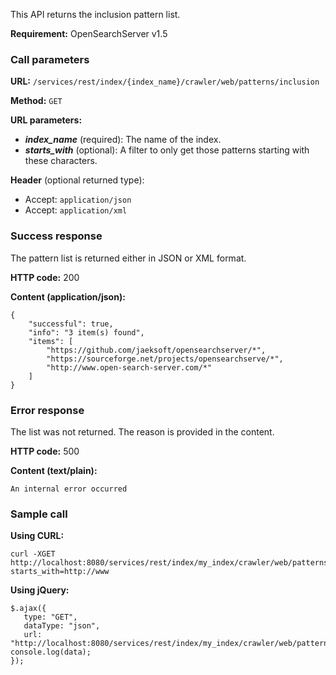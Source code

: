 This API returns the inclusion pattern list.

**Requirement:** OpenSearchServer v1.5

### Call parameters

**URL:** ```/services/rest/index/{index_name}/crawler/web/patterns/inclusion```

**Method:** ```GET```

**URL parameters:**
- _**index_name**_ (required): The name of the index.
- _**starts_with**_ (optional): A filter to only get those patterns starting with these characters.

**Header** (optional returned type):
- Accept: ```application/json```
- Accept: ```application/xml```

### Success response
The pattern list is returned either in JSON or XML format.

**HTTP code:**
200

**Content (application/json):**

    {
        "successful": true,
        "info": "3 item(s) found",
        "items": [
            "https://github.com/jaeksoft/opensearchserver/*",
            "https://sourceforge.net/projects/opensearchserve/*",
            "http://www.open-search-server.com/*"
        ]
    }
    

### Error response

The list was not returned. The reason is provided in the content.

**HTTP code:**
500

**Content (text/plain):**
    
    An internal error occurred
    

### Sample call

**Using CURL:**

    curl -XGET http://localhost:8080/services/rest/index/my_index/crawler/web/patterns/inclusion?starts_with=http://www
    

**Using jQuery:**
    
    $.ajax({ 
       type: "GET",
       dataType: "json",
       url: "http://localhost:8080/services/rest/index/my_index/crawler/web/patterns/inclusion   console.log(data);
    });
    
